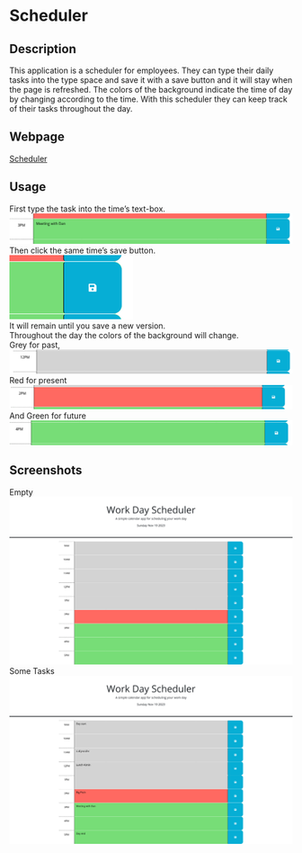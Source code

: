 # Scheduler
## Description
This application is a scheduler for employees. They can type their daily tasks into the type space and save it with a save button and it will stay when the page is refreshed. The colors of the background indicate the time of day by changing according to the time. With this scheduler they can keep track of their tasks throughout the day.
## Webpage
[Scheduler]()
## Usage
First type the task into the time’s text-box.\
![Type Example](./Screenshots/TypeExample.png)\
Then click the same time’s save button.\
![Save Button](./Screenshots/saveButton.png)\
It will remain until you save a new version.\
Throughout the day the colors of the background will change.\
Grey for past,\
![Past Example](./Screenshots/PastExample.png)\
Red for present\
![Present Example](./Screenshots/PresentExample.png)
And Green for future
![Future Example](./Screenshots/FutureExample.png)

## Screenshots
Empty
![Schedule Empty](./Screenshots/Schedule-empty.png)
Some Tasks
![Schedule with Tasks](./Screenshots/Schedule-tasks.png)
